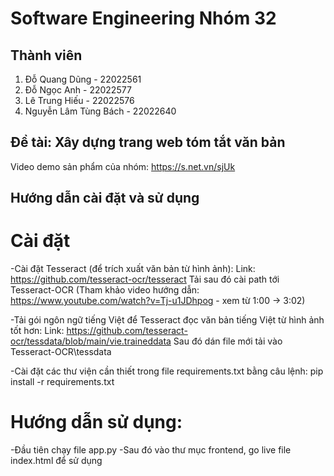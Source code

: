 # Software Engineering Nhóm 32
## Thành viên
1. Đỗ Quang Dũng - 22022561
2. Đỗ Ngọc Anh - 22022577
3. Lê Trung Hiếu - 22022576
4. Nguyễn Lâm Tùng Bách - 22022640

## Đề tài: Xây dựng trang web tóm tắt văn bản
Video demo sản phẩm của nhóm: https://s.net.vn/sjUk

## Hướng dẫn cài đặt và sử dụng
# Cài đặt
-Cài đặt Tesseract (để trích xuất văn bản từ hình ảnh):
Link: https://github.com/tesseract-ocr/tesseract
Tải sau đó cài path tới Tesseract-OCR
(Tham khảo video hướng dẫn: https://www.youtube.com/watch?v=Tj-u1JDhpog - xem từ 1:00 -> 3:02)

-Tải gói ngôn ngữ tiếng Việt để Tesseract đọc văn bản tiếng Việt từ hình ảnh tốt hơn:
Link: https://github.com/tesseract-ocr/tessdata/blob/main/vie.traineddata
Sau đó dán file mới tải vào Tesseract-OCR\tessdata

-Cài đặt các thư viện cần thiết trong file requirements.txt bằng câu lệnh:
pip install -r requirements.txt

# Hướng dẫn sử dụng:
-Đầu tiên chạy file app.py
-Sau đó vào thư mục frontend, go live file index.html để sử dụng

